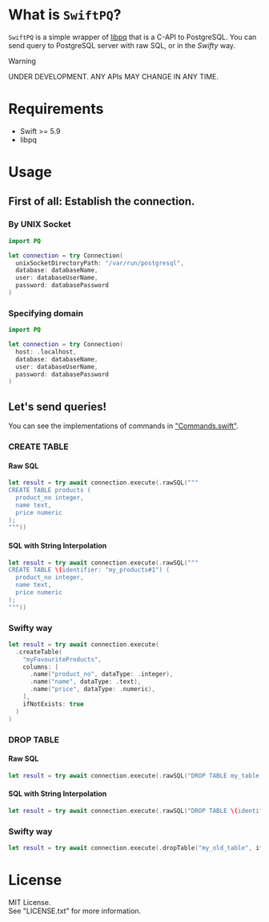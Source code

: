 # What is `SwiftPQ`?

`SwiftPQ` is a simple wrapper of [libpq](https://www.postgresql.org/docs/current/libpq.html) that is a C-API to PostgreSQL.
You can send query to PostgreSQL server with raw SQL, or in the *Swifty* way.

> [!WARNING]  
>
> UNDER DEVELOPMENT. ANY APIs MAY CHANGE IN ANY TIME.

# Requirements

* Swift >= 5.9
* libpq

# Usage

## First of all: Establish the connection.

### By UNIX Socket

```Swift
import PQ

let connection = try Connection(
  unixSocketDirectoryPath: "/var/run/postgresql",
  database: databaseName,
  user: databaseUserName,
  password: databasePassword
)
```

### Specifying domain

```Swift
import PQ

let connection = try Connection(
  host: .localhost,
  database: databaseName,
  user: databaseUserName,
  password: databasePassword
)
```


## Let's send queries!

You can see the implementations of commands in ["Commands.swift"](Sources/PQ/Commands.swift).

### CREATE TABLE

#### Raw SQL

```Swift
let result = try await connection.execute(.rawSQL("""
CREATE TABLE products (
  product_no integer,
  name text,
  price numeric
);
"""))
```

#### SQL with String Interpolation

```Swift
let result = try await connection.execute(.rawSQL("""
CREATE TABLE \(identifier: "my_products#1") (
  product_no integer,
  name text,
  price numeric
);
"""))
```

### Swifty way

```Swift
let result = try await connection.execute(
  .createTable(
    "myFavouriteProducts",
    columns: [
      .name("product_no", dataType: .integer),
      .name("name", dataType: .text),
      .name("price", dataType: .numeric),
    ],
    ifNotExists: true
  )
)
```

### DROP TABLE

#### Raw SQL

```Swift
let result = try await connection.execute(.rawSQL("DROP TABLE my_table;"))
```

#### SQL with String Interpolation

```Swift
let result = try await connection.execute(.rawSQL("DROP TABLE \(identifier: "my_table#1");"))
```

### Swifty way

```Swift
let result = try await connection.execute(.dropTable("my_old_table", ifExists: true))
```


# License

MIT License.  
See "LICENSE.txt" for more information.
